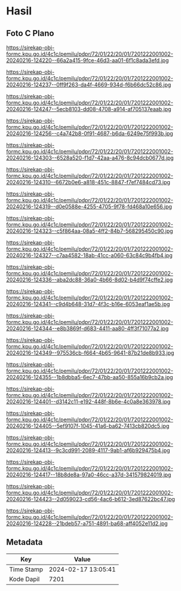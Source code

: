 # Hasil

## Foto C Plano

https://sirekap-obj-formc.kpu.go.id/4c1c/pemilu/pdpr/72/01/22/20/01/7201222001002-20240216-124220--66a2a415-9fce-46d3-aa01-6f1c8ada3efd.jpg

https://sirekap-obj-formc.kpu.go.id/4c1c/pemilu/pdpr/72/01/22/20/01/7201222001002-20240216-124237--0ff9f263-da4f-4669-934d-f6b66dc52c86.jpg

https://sirekap-obj-formc.kpu.go.id/4c1c/pemilu/pdpr/72/01/22/20/01/7201222001002-20240216-124247--5ecb8103-dd08-4708-a914-af705137eaab.jpg

https://sirekap-obj-formc.kpu.go.id/4c1c/pemilu/pdpr/72/01/22/20/01/7201222001002-20240216-124256--c4a742b8-0f91-4687-b6da-6249e75f993b.jpg

https://sirekap-obj-formc.kpu.go.id/4c1c/pemilu/pdpr/72/01/22/20/01/7201222001002-20240216-124303--6528a520-f1d7-42aa-a476-8c94dcb0677d.jpg

https://sirekap-obj-formc.kpu.go.id/4c1c/pemilu/pdpr/72/01/22/20/01/7201222001002-20240216-124310--6672b0e6-a818-451c-8847-f7ef7484cd73.jpg

https://sirekap-obj-formc.kpu.go.id/4c1c/pemilu/pdpr/72/01/22/20/01/7201222001002-20240216-124319--d0e0588e-4255-4705-9f78-fd468a10e656.jpg

https://sirekap-obj-formc.kpu.go.id/4c1c/pemilu/pdpr/72/01/22/20/01/7201222001002-20240216-124323--c5f864aa-08a5-4ff2-84b7-568295450c90.jpg

https://sirekap-obj-formc.kpu.go.id/4c1c/pemilu/pdpr/72/01/22/20/01/7201222001002-20240216-124327--c7aa4582-18ab-41cc-a060-63c84c9b4fb4.jpg

https://sirekap-obj-formc.kpu.go.id/4c1c/pemilu/pdpr/72/01/22/20/01/7201222001002-20240216-124336--aba2dc88-36a0-4b66-8d02-b4d9f74cffe2.jpg

https://sirekap-obj-formc.kpu.go.id/4c1c/pemilu/pdpr/72/01/22/20/01/7201222001002-20240216-124341--c9d4b648-31d7-4f3c-b16e-6053eaf1ae5b.jpg

https://sirekap-obj-formc.kpu.go.id/4c1c/pemilu/pdpr/72/01/22/20/01/7201222001002-20240216-124344--e8b3869f-d683-4411-aa80-4ff3f71077a2.jpg

https://sirekap-obj-formc.kpu.go.id/4c1c/pemilu/pdpr/72/01/22/20/01/7201222001002-20240216-124349--975536cb-f664-4b65-9641-87b21de8b933.jpg

https://sirekap-obj-formc.kpu.go.id/4c1c/pemilu/pdpr/72/01/22/20/01/7201222001002-20240216-124355--1b8dbba5-6ec7-47bb-aa50-855a16b9cb2a.jpg

https://sirekap-obj-formc.kpu.go.id/4c1c/pemilu/pdpr/72/01/22/20/01/7201222001002-20240216-124401--d3142c11-e192-448f-8b6e-4c0a8e363978.jpg

https://sirekap-obj-formc.kpu.go.id/4c1c/pemilu/pdpr/72/01/22/20/01/7201222001002-20240216-124405--5ef9107f-1045-41a6-ba62-7413cb820dc5.jpg

https://sirekap-obj-formc.kpu.go.id/4c1c/pemilu/pdpr/72/01/22/20/01/7201222001002-20240216-124413--9c3cd991-2089-4117-9ab1-af6b929475b4.jpg

https://sirekap-obj-formc.kpu.go.id/4c1c/pemilu/pdpr/72/01/22/20/01/7201222001002-20240216-124417--18b8de8a-97a0-46cc-a37d-341579824019.jpg

https://sirekap-obj-formc.kpu.go.id/4c1c/pemilu/pdpr/72/01/22/20/01/7201222001002-20240216-124423--2d059023-cd56-4ac6-b612-3ed87622bc47.jpg

https://sirekap-obj-formc.kpu.go.id/4c1c/pemilu/pdpr/72/01/22/20/01/7201222001002-20240216-124228--21bdeb57-a751-4891-ba68-aff4052e11d2.jpg


## Metadata

| Key        | Value               |
| ---------- | ------------------- |
| Time Stamp | 2024-02-17 13:05:41 |
| Kode Dapil | 7201                |



